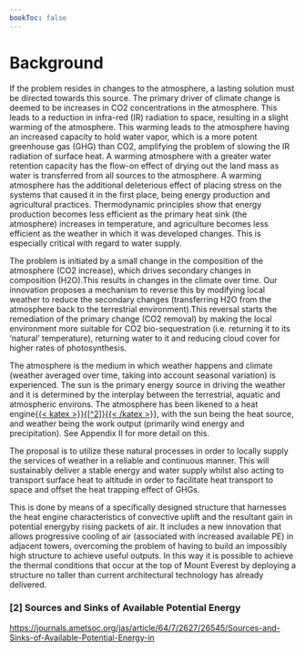 ```yaml
---
bookToc: false
---
```


# Background

If the problem resides in changes to the atmosphere, a lasting solution must be directed towards this source.  The primary driver of climate change is deemed to be increases in CO2 concentrations in the atmosphere.  This leads to a reduction in infra-red (IR) radiation to space, resulting in a slight warming of the atmosphere.  This warming leads to the atmosphere having an increased capacity to hold water vapor, which is a more potent greenhouse gas (GHG) than CO2, amplifying the problem of slowing the IR radiation of surface heat.  A warming atmosphere with a greater water retention capacity has the flow-on effect of drying out the land mass as water is transferred from all sources to the atmosphere.  A warming atmosphere has the additional deleterious effect of placing stress on the systems that caused it in the first place, being energy production and agricultural practices.  Thermodynamic principles show that energy production becomes less efficient as the primary heat sink (the atmosphere) increases in temperature, and agriculture becomes less efficient as the weather in which it was developed changes.  This is especially critical with regard to water supply.

The problem is initiated by a small change in the composition of the atmosphere (CO2 increase), which drives secondary changes in composition (H2O).This results in changes in the climate over time.  Our innovation proposes a mechanism to reverse this by modifying local weather to reduce the secondary changes (transferring H2O from the atmosphere back to the terrestrial environment).This reversal starts the remediation of the primary change (CO2 removal) by making the local environment more suitable for CO2 bio-sequestration (i.e. returning it to its ‘natural’ temperature), returning water to it and reducing cloud cover for higher rates of photosynthesis.

The atmosphere is the medium in which weather happens and climate (weather averaged over time, taking into account seasonal variation) is experienced.  The sun is the primary energy source in driving the weather and it is determined by the interplay between the terrestrial, aquatic and atmospheric environs.  The atmosphere has been likened to a heat engine[{{< katex >}}{[^2]}{{< /katex >}}](/proposal/background/#2-sources-and-sinks-of-available-potential-energy), with the sun being the heat source, and weather being the work output (primarily wind energy and precipitation).  See Appendix II for more detail on this.

The proposal is to utilize these natural processes in order to locally supply the services of weather in a reliable and continuous manner.  This will sustainably deliver a stable energy and water supply whilst also acting to transport surface heat to altitude in order to facilitate heat transport to space and offset the heat trapping effect of GHGs.

This is done by means of a specifically designed structure that harnesses the heat engine characteristics of convective uplift and the resultant gain in potential energyby rising packets of air. It includes a new innovation that allows progressive cooling of air (associated with increased available PE) in adjacent towers, overcoming the problem of having to build an impossibly high structure to achieve useful outputs.  In this way it is possible to achieve the thermal conditions that occur at the top of Mount Everest by deploying a structure no taller than current architectural technology has already delivered.  

### [2] Sources and Sinks of Available Potential Energy
https://journals.ametsoc.org/jas/article/64/7/2627/26545/Sources-and-Sinks-of-Available-Potential-Energy-in
